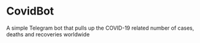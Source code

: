 # CovidBot
A simple Telegram bot that pulls up the COVID-19 related number of cases, deaths and recoveries worldwide
